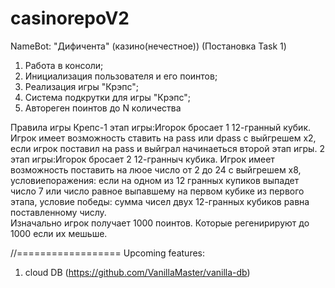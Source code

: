 # casinorepoV2
NameBot: "Дифичента" (казино(нечестное)) (Постановка Task 1)
1. Работа в консоли;
2. Инициализация пользователя и его поинтов;
3. Реализация игры "Крэпс";
4. Система подкрутки для игры "Крэпс";
5. Автореген поинтов до N количества

Правила игры Крепс-1 этап игры:Игорок бросает 1 12-гранный кубик. Игрок имеет возможность ставить на pass или dpass с выйгрешем х2, если игрок поставил на pass и выйграл начинаеться второй этап игры.
          2 этап игры:Игорок бросает 2 12-гранныч кубика. Игрок имеет возможность поставить на люое число от 2 до 24 с выйгрешем х8, условиепоражения: если на одном из 12 гранных купиков выпадет число 
 7 или число равное выпавшему на первом кубике из первого этапа, условие победы: сумма чисел двух 12-гранных кубиков равна поставленному числу.         
 Изначально игрок получает 1000 поинтов. Которые регенирируют до 1000 если их мешьше.

//==================
Upcoming features:
1) cloud DB (https://github.com/VanillaMaster/vanilla-db)
